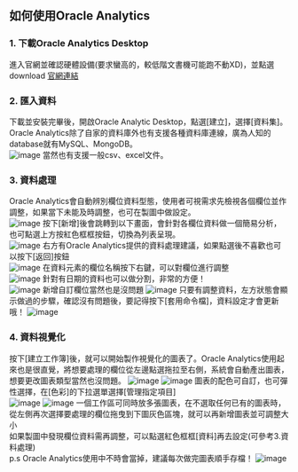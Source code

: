 ## 如何使用Oracle Analytics
### 1. 下載Oracle Analytics Desktop
進入官網並確認硬體設備(要求蠻高的，較低階文書機可能跑不動XD)，並點選download
[官網連結](https://www.oracle.com/tw/solutions/business-analytics/analytics-desktop/oracle-analytics-desktop.html)
### 2. 匯入資料
下載並安裝完畢後，開啟Oracle Analytic Desktop，點選[建立]，選擇[資料集]。<br>
Oracle Analytics除了自家的資料庫外也有支援各種資料庫連線，廣為人知的database就有MySQL、MongoDB。<br>
![image](https://github.com/hsiaotingg/data-visualization/blob/main/Oracle/pic_for_use/use1.png)
當然也有支援一般csv、excel文件。
### 3. 資料處理
Oracle Analytics會自動辨別欄位資料型態，使用者可視需求先檢視各個欄位並作調整，如果當下未能及時調整，也可在製圖中做設定。<br>
![image](https://github.com/hsiaotingg/data-visualization/blob/main/Oracle/pic_for_use/use2.png)
按下[新增]後會跳轉到以下畫面，會針對各欄位資料做一個簡易分析，也可點選上方按紅色框框按鈕，切換為列表呈現。<br>
![image](https://github.com/hsiaotingg/data-visualization/blob/main/Oracle/pic_for_use/use3.png)
右方有Oracle Analytics提供的資料處理建議，如果點選後不喜歡也可以按下[返回]按鈕<br>
![image](https://github.com/hsiaotingg/data-visualization/blob/main/Oracle/pic_for_use/use4.png)
在資料元素的欄位名稱按下右鍵，可以對欄位進行調整<br>
![image](https://github.com/hsiaotingg/data-visualization/blob/main/Oracle/pic_for_use/use12.png)
針對有日期的資料也可以做分割，非常的方便！<br>
![image](https://github.com/hsiaotingg/data-visualization/blob/main/Oracle/pic_for_use/use13.png)
新增自訂欄位當然也是沒問題
![image](https://github.com/hsiaotingg/data-visualization/blob/main/Oracle/pic_for_use/use14.png)
只要有調整資料，左方狀態會顯示做過的步驟，確認沒有問題後，要記得按下[套用命令檔]，資料設定才會更新哦！
![image](https://github.com/hsiaotingg/data-visualization/blob/main/Oracle/pic_for_use/use5.png)

### 4. 資料視覺化
按下[建立工作簿]後，就可以開始製作視覺化的圖表了。Oracle Analytics使用起來也是很直覺，將想要處理的欄位從左邊點選拖拉至右側，系統會自動產出圖表，想要更改圖表類型當然也沒問題。
![image](https://github.com/hsiaotingg/data-visualization/blob/main/Oracle/pic_for_use/use6.png)
![image](https://github.com/hsiaotingg/data-visualization/blob/main/Oracle/pic_for_use/use7.png)
圖表的配色可自訂，也可彈性選擇，在[色彩]的下拉選單選擇[管理指定項目]<br>
![image](https://github.com/hsiaotingg/data-visualization/blob/main/Oracle/pic_for_use/use8.png)
![image](https://github.com/hsiaotingg/data-visualization/blob/main/Oracle/pic_for_use/use9.png)
一個工作區可同時放多張圖表，在不選取任何已有的圖表時，從左側再次選擇要處理的欄位拖曳到下圖灰色區塊，就可以再新增圖表並可調整大小<br>
如果製圖中發現欄位資料需再調整，可以點選紅色框框[資料]再去設定(可參考3.資料處理)<br>
p.s Oracle Analytics使用中不時會當掉，建議每次做完圖表順手存檔！
![image](https://github.com/hsiaotingg/data-visualization/blob/main/Oracle/pic_for_use/use10.png)
